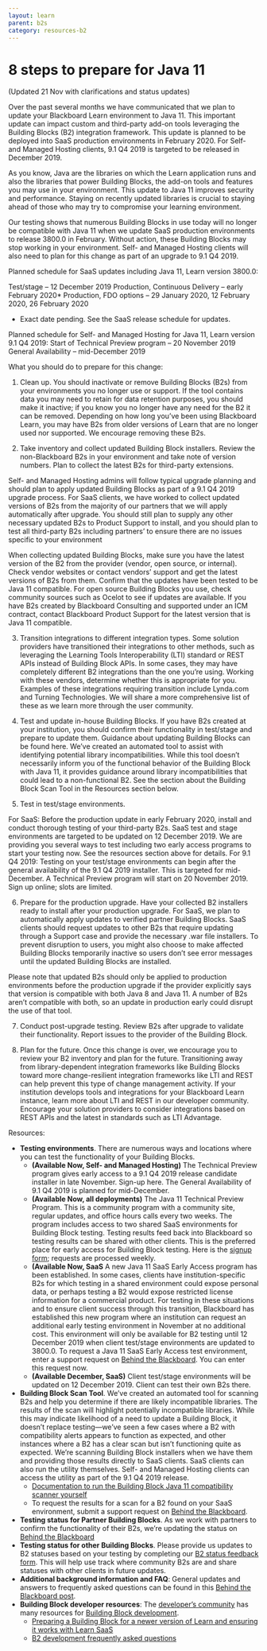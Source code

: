 ```yaml
---
layout: learn
parent: b2s
category: resources-b2
---
```


# 8 steps to prepare for Java 11

(Updated 21 Nov with clarifications and status updates)

 

Over the past several months we have communicated that we plan to update your Blackboard Learn environment to Java 11. This important update can impact custom and third-party add-on tools leveraging the Building Blocks (B2) integration framework. This update is planned to be deployed into SaaS production environments in February 2020. For Self- and Managed Hosting clients, 9.1 Q4 2019 is targeted to be released in December 2019.

 

As you know, Java are the libraries on which the Learn application runs and also the libraries that power Building Blocks, the add-on tools and features you may use in your environment. This update to Java 11 improves security and performance. Staying on recently updated libraries is crucial to staying ahead of those who may try to compromise your learning environment.

 

Our testing shows that numerous Building Blocks in use today will no longer be compatible with Java 11 when we update SaaS production environments to release 3800.0 in February. Without action, these Building Blocks may stop working in your environment. Self- and Managed Hosting clients will also need to plan for this change as part of an upgrade to 9.1 Q4 2019.

 

Planned schedule for SaaS updates including Java 11, Learn version 3800.0:
 

Test/stage – 12 December 2019
Production, Continuous Delivery – early February 2020*
Production, FDO options – 29 January 2020, 12 February 2020, 26 February 2020
* Exact date pending. See the SaaS release schedule for updates.

 

Planned schedule for Self- and Managed Hosting for Java 11, Learn version 9.1 Q4 2019:
Start of Technical Preview program – 20 November 2019
General Availability – mid-December 2019
 

What you should do to prepare for this change:
 

 

1. Clean up. You should inactivate or remove Building Blocks (B2s) from your environments you no longer use or support. If the tool contains data you may need to retain for data retention purposes, you should make it inactive; if you know you no longer have any need for the B2 it can be removed. Depending on how long you’ve been using Blackboard Learn, you may have B2s from older versions of Learn that are no longer used nor supported. We encourage removing these B2s.

 

 

2. Take inventory and collect updated Building Block installers. Review the non-Blackboard B2s in your environment and take note of version numbers. Plan to collect the latest B2s for third-party extensions.

Self- and Managed Hosting admins will follow typical upgrade planning and should plan to apply updated Building Blocks as part of a 9.1 Q4 2019 upgrade process. For SaaS clients, we have worked to collect updated versions of B2s from the majority of our partners that we will apply automatically after upgrade. You should still plan to supply any other necessary updated B2s to Product Support to install, and you should plan to test all third-party B2s including partners’ to ensure there are no issues specific to your environment

When collecting updated Building Blocks, make sure you have the latest version of the B2 from the provider (vendor, open source, or internal). Check vendor websites or contact vendors’ support and get the latest versions of B2s from them. Confirm that the updates have been tested to be Java 11 compatible. For open source Building Blocks you use, check community sources such as Ocelot to see if updates are available. If you have B2s created by Blackboard Consulting and supported under an ICM contract, contact Blackboard Product Support for the latest version that is Java 11 compatible.

 

3. Transition integrations to different integration types. Some solution providers have transitioned their integrations to other methods, such as leveraging the Learning Tools Interoperability (LTI) standard or REST APIs instead of Building Block APIs. In some cases, they may have completely different B2 integrations than the one you’re using. Working with these vendors, determine whether this is appropriate for you. Examples of these integrations requiring transition include Lynda.com and Turning Technologies. We will share a more comprehensive list of these as we learn more through the user community.

 

4. Test and update in-house Building Blocks. If you have B2s created at your institution, you should confirm their functionality in test/stage and prepare to update them. Guidance about updating Building Blocks can be found here. We’ve created an automated tool to assist with identifying potential library incompatibilities. While this tool doesn’t necessarily inform you of the functional behavior of the Building Block with Java 11, it provides guidance around library incompatibilities that could lead to a non-functional B2. See the section about the Building Block Scan Tool in the Resources section below.

 

5. Test in test/stage environments.

For SaaS: Before the production update in early February 2020, install and conduct thorough testing of your third-party B2s. SaaS test and stage environments are targeted to be updated on 12 December 2019. We are providing you several ways to test including two early access programs to start your testing now. See the resources section above for details.
For 9.1 Q4 2019: Testing on your test/stage environments can begin after the general availability of the 9.1 Q4 2019 installer. This is targeted for mid-December. A Technical Preview program will start on 20 November 2019. Sign up online; slots are limited.
 

6. Prepare for the production upgrade. Have your collected B2 installers ready to install after your production upgrade. For SaaS, we plan to automatically apply updates to verified partner Building Blocks. SaaS clients should request updates to other B2s that require updating through a Support case and provide the necessary .war file installers. To prevent disruption to users, you might also choose to make affected Building Blocks temporarily inactive so users don’t see error messages until the updated Building Blocks are installed.

Please note that updated B2s should only be applied to production environments before the production upgrade if the provider explicitly says that version is compatible with both Java 8 and Java 11. A number of B2s aren’t compatible with both, so an update in production early could disrupt the use of that tool.
 

7. Conduct post-upgrade testing. Review B2s after upgrade to validate their functionality. Report issues to the provider of the Building Block.

 

8. Plan for the future. Once this change is over, we encourage you to review your B2 inventory and plan for the future. Transitioning away from library-dependent integration frameworks like Building Blocks toward more change-resilient integration frameworks like LTI and REST can help prevent this type of change management activity. If your institution develops tools and integrations for your Blackboard Learn instance, learn more about LTI and REST in our developer community. Encourage your solution providers to consider integrations based on REST APIs and the latest in standards such as LTI Advantage.

 

Resources:

* **Testing environments**. There are numerous ways and locations where you can test the functionality of your Building Blocks.
  * **(Available Now, Self- and Managed Hosting)** The Technical Preview program gives early access to a 9.1 Q4 2019 release candidate installer in late November. Sign-up here. The General Availability of 9.1 Q4 2019 is planned for mid-December.
  * **(Available Now, all deployments)** The Java 11 Technical Preview Program. This is a community program with a community site, regular updates, and office hours calls every two weeks. The program includes access to two shared SaaS environments for Building Block testing. Testing results feed back into Blackboard so testing results can be shared with other clients. This is the preferred place for early access for Building Block testing. Here is the [signup form](https://www.surveymonkey.com/r/WRGXZLZ); requests are processed weekly.
  * **(Available Now, SaaS** A new Java 11 SaaS Early Access program has been established. In some cases, clients have institution-specific B2s for which testing in a shared environment could expose personal data, or perhaps testing a B2 would expose restricted license information for a commercial product. For testing in these situations and to ensure client success through this transition, Blackboard has established this new program where an institution can request an additional early testing environment in November at no additional cost. This environment will only be available for B2 testing until 12 December 2019 when client test/stage environments are updated to 3800.0. To request a Java 11 SaaS Early Access test environment, enter a support request on [Behind the Blackboard](https://behind.blackboard.com). You can enter this request now.
  * **(Available December, SaaS)** Client test/stage environments will be updated on 12 December 2019. Client can test their own B2s there.
* **Building Block Scan Tool**. We’ve created an automated tool for scanning B2s and help you determine if there are likely incompatible libraries. The results of the scan will highlight potentially incompatible libraries. While this may indicate likelihood of a need to update a Building Block, it doesn’t replace testing—we’ve seen a few cases where a B2 with compatibility alerts appears to function as expected, and other instances where a B2 has a clear scan but isn’t functioning quite as expected. We’re scanning Building Block installers when we have them and providing those results directly to SaaS clients. SaaS clients can also run the utility themselves. Self- and Managed Hosting clients can access the utility as part of the 9.1 Q4 2019 release.
  * [Documentation to run the Building Block Java 11 compatibility scanner yourself](https://docs.blackboard.com/Blackboard%20Learn%20Developers/B2s/Building%20Block%20Scan%20Tool%20for%20Blackboard%20Learn%20SaaS.html)
  * To request the results for a scan for a B2 found on your SaaS environment, submit a support request on [Behind the Blackboard](https://behind.blackboard.com).
* **Testing status for Partner Building Blocks**. As we work with partners to confirm the functionality of their B2s, we’re updating the status on [Behind the Blackboard](https://behind.blackboard.com)
* **Testing status for other Building Blocks**. Please provide us updates to B2 statuses based on your testing by completing our [B2 status feedback form](https://www.surveymonkey.com/r/NSGQNGD). This will help use track where community B2s are and share statuses with other clients in future updates.
* **Additional background information and FAQ**: General updates and answers to frequently asked questions can be found in this [Behind the Blackboard post](https://blackboard.secure.force.com/apex/btbb_articleview?id=kAA39000000CbCU).
* **Building Block developer resources**: The [developer’s community](https://community.blackboard.com/developers) has many resources for [Building Block development](https://docs.blackboard.com/Blackboard%20Learn%20Developers/B2s/Getting%20Started%20With%20Building%20Blocks.html).
  * [Preparing a Building Block for a newer version of Learn and ensuring it works with Learn SaaS](https://docs.blackboard.com/Blackboard%20Learn%20Developers/B2s/Preparing%20Your%20Building%20Blocks%20For%20Learn%20SaaS%20and%20Newer%20Learn%20Versions.html)
  * [B2 development frequently asked questions](https://docs.blackboard.com/Blackboard%20Learn%20Developers/B2s/Java%2011%20for%20Learn%20-%20FAQ.html)